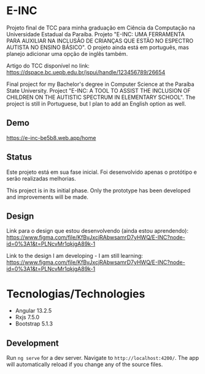 # E-INC
Projeto final de TCC para minha graduação em Ciência da Computação na Universidade Estadual da Paraíba. Projeto "E-INC: UMA FERRAMENTA PARA AUXILIAR NA INCLUSÃO DE CRIANÇAS QUE ESTÃO NO ESPECTRO AUTISTA NO ENSINO BÁSICO". O projeto ainda está em português, mas planejo adicionar uma opção de inglês também.

Artigo do TCC disponível no link: https://dspace.bc.uepb.edu.br/jspui/handle/123456789/26654

Final project for my Bachelor's degree in Computer Science at the Paraíba State University. Project "E-INC: A TOOL TO ASSIST THE INCLUSION OF CHILDREN ON THE AUTISTIC
SPECTRUM IN ELEMENTARY SCHOOL". The project is still in Portuguese, but I plan to add an English option as well.

## Demo
https://e-inc-be5b8.web.app/home

## Status
Este projeto está em sua fase inicial. Foi desenvolvido apenas o protótipo e serão realizadas melhorias.

This project is in its initial phase. Only the prototype has been developed and improvements will be made.

## Design
Link para o design que estou desenvolvendo (ainda estou aprendendo): https://www.figma.com/file/KfBvJxcjRAbwsamrD7yHWQ/E-INC?node-id=0%3A1&t=PLNcvMr1qkjgA89k-1

Link to the design I am developing - I am still learning: https://www.figma.com/file/KfBvJxcjRAbwsamrD7yHWQ/E-INC?node-id=0%3A1&t=PLNcvMr1qkjgA89k-1


# Tecnologias/Technologies

- Angular 13.2.5
- Rxjs 7.5.0
- Bootstrap 5.1.3

## Development

Run `ng serve` for a dev server. Navigate to `http://localhost:4200/`. The app will automatically reload if you change any of the source files.
